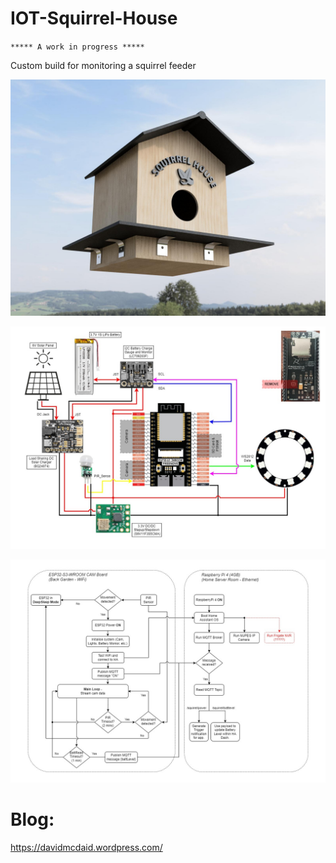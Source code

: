 # IOT-Squirrel-House

`***** A work in progress ***** ` 

Custom build for monitoring a squirrel feeder

![](other/Render_2.jpg)

![](other/sys_diag_v2.jpg)

![](other/sw_diag_v1.jpg)

# Blog:

https://davidmcdaid.wordpress.com/
